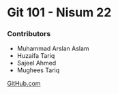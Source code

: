# Git 101 - Nisum 22

### Contributors
- Muhammad Arslan Aslam
- Huzaifa Tariq
- Sajeel Ahmed
- Mughees Tariq

[GitHub.com](https://github.com)
